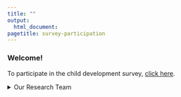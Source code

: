 ```yaml
---
title: ""
output:
  html_document:
pagetitle: survey-participation
---
```

### Welcome!

To participate in the child development survey, [click here](http://ucsbeducation.az1.qualtrics.com/jfe/form/SV_3ZTQbYXL5nQaLyJ).


<details>
  <summary>Our Research Team</summary>
<img src="/Steph2.png" style="max-width:8%;min-width:40px;float:left;">
[Stephanie Moore](https://profiles.ucr.edu/app/home/profile/stephanm) is an assistant professor in the School Psychology department at the University of California, Riverside.
 
 
  
   
 
<img src="/me.png" style="max-width:8%;min-width:40px;float:left;"/>
[Melissa Wolf](www.melissagwolf.com) is a PhD candidate at the University of California, Santa Barbara, focusing on the design, validation, and analysis of self-report surveys.
 
 
 
 
 
<img src="/Agustina2.png" style="max-width:8%;min-width:40px;float:left;">
[Agustina Bertone](https://nfrc.ucla.edu/team/agustina-bertone-phd) is a Postdoctoral Fellow in the Nathanson Family Resilience Center at the University of California, Los Angeles.
</details>